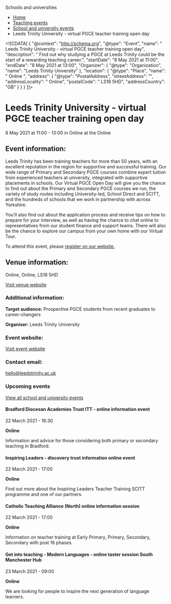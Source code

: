 Schools and universities

*   [Home](/)
*   [Teaching events](/teaching-events)
*   [School and university events](/teaching-events/training-provider-events)
*   Leeds Trinity University - virtual PGCE teacher training open day

<!\[CDATA\[ { "@context": "http://schema.org", "@type": "Event", "name": " Leeds Trinity University - virtual PGCE teacher training open day", "description": " Find out why studying a PGCE at Leeds Trinity could be the start of a rewarding teaching career.", "startDate": "8 May 2021 at 11:00", "endDate": "8 May 2021 at 13:00", "Organizer": { "@type": "Organization", "name": "Leeds Trinity University" }, "location": { "@type": "Place", "name": " Online ", "address": { "@type": "PostalAddress", "streetAddress": "", "addressLocality": " Online", "postalCode": " LS18 5HD", "addressCountry": "GB" } } } \]\]>

Leeds Trinity University - virtual PGCE teacher training open day
=================================================================

8 May 2021 at 11:00 - 13:00 in Online at the Online

Event information:
------------------

Leeds Trinity has been training teachers for more than 50 years, with an excellent reputation in the region for supportive and successful training. Our wide range of Primary and Secondary PGCE courses combine expert tuition from experienced teachers at university, integrated with supportive placements in schools. Our Virtual PGCE Open Day will give you the chance to find out about the Primary and Secondary PGCE courses we run, the variety of study routes including University-led, School Direct and SCITT, and the hundreds of schools that we work in partnership with across Yorkshire.

You'll also find out about the application process and receive tips on how to prepare for your interview, as well as having the chance to chat online to representatives from our student finance and support teams. There will also be the chance to explore our campus from your own home with our Virtual Tour.

To attend this event, please [register on our website.](https://www.leedstrinity.ac.uk/study/teaching/open-days/book-your-place/?utm_source=get_into_teaching&utm_medium=referral&utm_campaign=pg_pgce_2021&utm_content=8_may)

Venue information:
------------------

Online, Online, LS18 5HD

[Visit venue website](https://www.leedstrinity.ac.uk/study/teaching/open-days/book-your-place/?utm_source=get_into_teaching&utm_medium=referral&utm_campaign=pg_pgce_2021&utm_content=8_may "Online")

### Additional information:

**Target audience:** Prospective PGCE students from recent graduates to career-changers

**Organiser:** Leeds Trinity University

### Event website:

[Visit event website](https://www.leedstrinity.ac.uk/study/teaching/open-days/book-your-place/?utm_source=get_into_teaching&utm_medium=referral&utm_campaign=pg_pgce_2021&utm_content=8_may)

### Contact email:

[hello@leedstrinity.ac.uk](mailto:hello@leedstrinity.ac.uk)

### Upcoming events

[View all school and university events](/teaching-events/training-provider-events)

[](/teaching-events/training-provider-events/210322-bradford-diocesan-academies-trust-itt-online-information-event)

#### Bradford Diocesan Academies Trust ITT - online information event

22 March 2021 - 16:30

**Online**

Information and advice for those considering both primary or secondary teaching in Bradford.

[](/teaching-events/training-provider-events/210322-inspiring-leaders-discovery-trust-information-online-event)

#### Inspiring Leaders - discovery trust information online event

22 March 2021 - 17:00

**Online**

Find out more about the Inspiring Leaders Teacher Training SCITT programme and one of our partners.

[](/teaching-events/training-provider-events/210322-catholic-teaching-alliance-north-online-information-session)

#### Catholic Teaching Alliance (North) online information session

22 March 2021 - 17:00

**Online**

Information on teacher training at Early Primary, Primary, Secondary, Secondary with post 16 phases.

[](/teaching-events/training-provider-events/210323-get-into-teaching-modern-languages-online-taster-session-south-manchester-hub)

#### Get into teaching - Modern Languages - online taster session South Manchester Hub

23 March 2021 - 09:00

**Online**

We are looking for people to inspire the next generation of language learners.